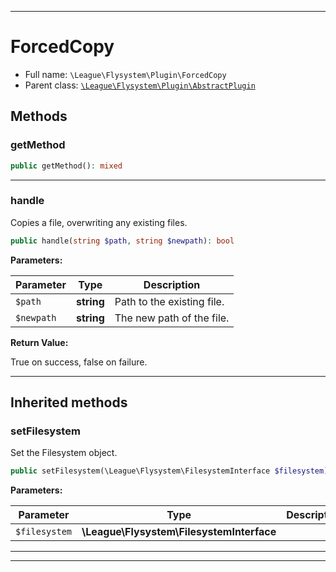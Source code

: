 ***

# ForcedCopy





* Full name: `\League\Flysystem\Plugin\ForcedCopy`
* Parent class: [`\League\Flysystem\Plugin\AbstractPlugin`](./AbstractPlugin.md)




## Methods


### getMethod



```php
public getMethod(): mixed
```











***

### handle

Copies a file, overwriting any existing files.

```php
public handle(string $path, string $newpath): bool
```








**Parameters:**

| Parameter | Type | Description |
|-----------|------|-------------|
| `$path` | **string** | Path to the existing file. |
| `$newpath` | **string** | The new path of the file. |


**Return Value:**

True on success, false on failure.



***


## Inherited methods


### setFilesystem

Set the Filesystem object.

```php
public setFilesystem(\League\Flysystem\FilesystemInterface $filesystem): mixed
```








**Parameters:**

| Parameter | Type | Description |
|-----------|------|-------------|
| `$filesystem` | **\League\Flysystem\FilesystemInterface** |  |




***


***

